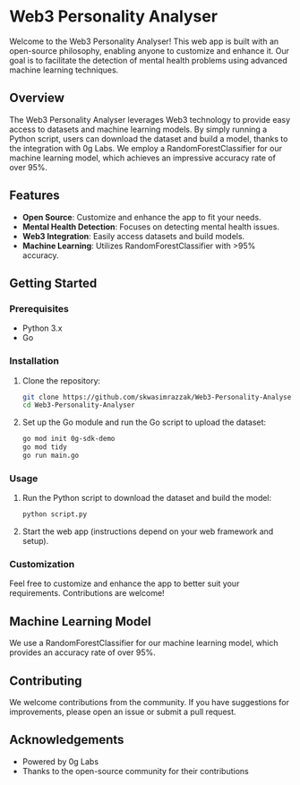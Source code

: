 # Web3 Personality Analyser

Welcome to the Web3 Personality Analyser! This web app is built with an open-source philosophy, enabling anyone to customize and enhance it. Our goal is to facilitate the detection of mental health problems using advanced machine learning techniques.

## Overview

The Web3 Personality Analyser leverages Web3 technology to provide easy access to datasets and machine learning models. By simply running a Python script, users can download the dataset and build a model, thanks to the integration with 0g Labs. We employ a RandomForestClassifier for our machine learning model, which achieves an impressive accuracy rate of over 95%.

## Features

- **Open Source**: Customize and enhance the app to fit your needs.
- **Mental Health Detection**: Focuses on detecting mental health issues.
- **Web3 Integration**: Easily access datasets and build models.
- **Machine Learning**: Utilizes RandomForestClassifier with >95% accuracy.

## Getting Started

### Prerequisites

- Python 3.x
- Go

### Installation

1. Clone the repository:
    ```bash
    git clone https://github.com/skwasimrazzak/Web3-Personality-Analyser.git
    cd Web3-Personality-Analyser
    ```

2. Set up the Go module and run the Go script to upload the dataset:
    ```bash
    go mod init 0g-sdk-demo
    go mod tidy
    go run main.go
    ```

### Usage

1. Run the Python script to download the dataset and build the model:
    ```bash
    python script.py
    ```

2. Start the web app (instructions depend on your web framework and setup).

### Customization

Feel free to customize and enhance the app to better suit your requirements. Contributions are welcome!

## Machine Learning Model

We use a RandomForestClassifier for our machine learning model, which provides an accuracy rate of over 95%.

## Contributing

We welcome contributions from the community. If you have suggestions for improvements, please open an issue or submit a pull request.

## Acknowledgements

- Powered by 0g Labs
- Thanks to the open-source community for their contributions
